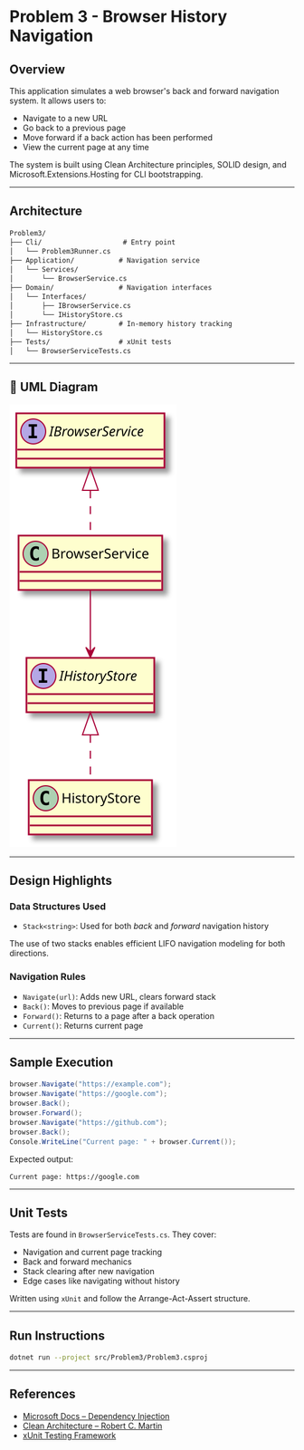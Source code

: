 # Problem 3 - Browser History Navigation

## Overview
This application simulates a web browser's back and forward navigation system. It allows users to:

- Navigate to a new URL
- Go back to a previous page
- Move forward if a back action has been performed
- View the current page at any time

The system is built using Clean Architecture principles, SOLID design, and Microsoft.Extensions.Hosting for CLI bootstrapping.

---

## Architecture

```
Problem3/
├── Cli/                    # Entry point
│   └── Problem3Runner.cs
├── Application/           # Navigation service
│   └── Services/
│       └── BrowserService.cs
├── Domain/                # Navigation interfaces
│   └── Interfaces/
│       ├── IBrowserService.cs
│       └── IHistoryStore.cs
├── Infrastructure/        # In-memory history tracking
│   └── HistoryStore.cs
├── Tests/                 # xUnit tests
│   └── BrowserServiceTests.cs
```

---

## 🔷 UML Diagram

![UML Diagram](../../docs/uml/problem3-browser-history-navigation.svg)

---

## Design Highlights

### Data Structures Used
- `Stack<string>`: Used for both _back_ and _forward_ navigation history

The use of two stacks enables efficient LIFO navigation modeling for both directions.

### Navigation Rules
- `Navigate(url)`: Adds new URL, clears forward stack
- `Back()`: Moves to previous page if available
- `Forward()`: Returns to a page after a back operation
- `Current()`: Returns current page

---

## Sample Execution
```csharp
browser.Navigate("https://example.com");
browser.Navigate("https://google.com");
browser.Back();
browser.Forward();
browser.Navigate("https://github.com");
browser.Back();
Console.WriteLine("Current page: " + browser.Current());
```

Expected output:
```
Current page: https://google.com
```

---

## Unit Tests
Tests are found in `BrowserServiceTests.cs`. They cover:
- Navigation and current page tracking
- Back and forward mechanics
- Stack clearing after new navigation
- Edge cases like navigating without history

Written using `xUnit` and follow the Arrange-Act-Assert structure.

---

## Run Instructions
```bash
dotnet run --project src/Problem3/Problem3.csproj
```

---

## References
- [Microsoft Docs – Dependency Injection](https://learn.microsoft.com/en-us/dotnet/core/extensions/dependency-injection)
- [Clean Architecture – Robert C. Martin](https://8thlight.com/blog/uncle-bob/2012/08/13/the-clean-architecture.html)
- [xUnit Testing Framework](https://xunit.net)

